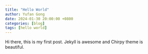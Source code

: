 ```yaml
---
title: "Hello World"
author: Yufan Gong
date: 2024-01-30 20:00:00 +0800
categories: [blog]
tags: [hello world]
---
```


Hi there, this is my first post. Jekyll is awesome and Chirpy theme is beautiful.


